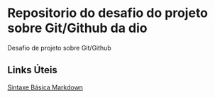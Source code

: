  # Repositorio do desafio  do projeto sobre Git/Github da dio
 Desafio  de projeto  sobre Git/Github
 
 ## Links Úteis
 [Sintaxe Básica Markdown](https://www.markdownguide.org/basic-syntax/)
